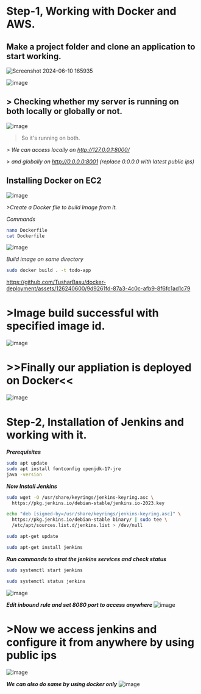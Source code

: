 # Step-1, Working with Docker and AWS.
## Make a project folder and clone an application to start working.

![Screenshot 2024-06-10 165935](https://github.com/TusharBasu/docker-deployment/assets/126240600/6058e08a-4078-4b24-a24a-e92af0aef3e4)


![image](https://github.com/TusharBasu/docker-deployment/assets/126240600/0e96479c-6a39-4553-b5c2-57bdc9ddb984)

## > Checking whether my server is running on both locally or globally or not.
![image](https://github.com/TusharBasu/docker-deployment/assets/126240600/0b9742d2-4bdf-4975-8a98-6acfc5f4b29d)

> So it's running on both.
> 
*> We can access locally on http://127.0.0.1:8000/*

*> and globally on http://0.0.0.0:8001 (replace 0.0.0.0 with latest public ips)*

## Installing Docker on EC2
![image](https://github.com/TusharBasu/docker-deployment/assets/126240600/9c3d79b0-d0b1-433a-acd2-b9f6386237f9)

*>Create a Docker file to build Image from it.*

*Commands*
````bash
nano Dockerfile
cat Dockerfile
````

![image](https://github.com/TusharBasu/docker-deployment/assets/126240600/d7cd6ada-d710-407b-9c1a-4957cddcc2ff)

*Build image on same directory*
````bash
sudo docker build . -t todo-app
````
https://github.com/TusharBasu/docker-deployment/assets/126240600/9d9261fd-87a3-4c0c-afb9-8f6fc1ad1c79

# >Image build successful with specified image id.

![image](https://github.com/TusharBasu/docker-deployment/assets/126240600/a517ef68-f577-4b57-ab4b-37297d420b89)

# >>Finally our appliation is deployed on Docker<<

![image](https://github.com/TusharBasu/docker-deployment/assets/126240600/cd6472d5-8f27-45c0-bc3e-bfaa70a7d423)

# Step-2, Installation of Jenkins and working with it. 
***Prerequisites***
````bash
sudo apt update
sudo apt install fontconfig openjdk-17-jre
java -version
````

***Now Install Jenkins***

````bash
sudo wget -O /usr/share/keyrings/jenkins-keyring.asc \
  https://pkg.jenkins.io/debian-stable/jenkins.io-2023.key

echo "deb [signed-by=/usr/share/keyrings/jenkins-keyring.asc]" \
  https://pkg.jenkins.io/debian-stable binary/ | sudo tee \
  /etc/apt/sources.list.d/jenkins.list > /dev/null

sudo apt-get update

sudo apt-get install jenkins

````

***Run commands to strat the jenkins services and check status***

````bash
sudo systemctl start jenkins
````

```bash
sudo systemctl status jenkins
```

![image](https://github.com/TusharBasu/Create-and-Run-CI-CD-Pipeline-Using-AWS-Docker-and-Jenkins/assets/126240600/f7e1bc04-2462-4c53-a429-2e080df37780)


***Edit inbound rule and set 8080 port to access anywhere***
![image](https://github.com/TusharBasu/Create-and-Run-CI-CD-Pipeline-Using-AWS-Docker-and-Jenkins/assets/126240600/378e8227-9d81-41f0-a9e2-089b4cb07181)


# >Now we access jenkins and configure it from anywhere by using public ips

![image](https://github.com/TusharBasu/Create-and-Run-CI-CD-Pipeline-Using-AWS-Docker-and-Jenkins/assets/126240600/839ee0f5-5a70-4aca-b047-939e06301818)

***We can also do same by using docker only***
![image](https://github.com/TusharBasu/Create-and-Run-CI-CD-Pipeline-Using-AWS-Docker-and-Jenkins/assets/126240600/5fb7b2b1-e8d5-4fd6-adf5-5424f79cad81)




